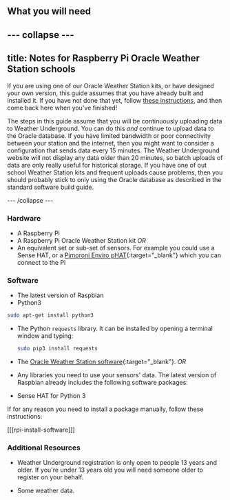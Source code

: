 ## What you will need

--- collapse ---
---
title: Notes for Raspberry Pi Oracle Weather Station schools
---

If you are using one of our Oracle Weather Station kits, or have designed your own version, this guide assumes that you have already built and installed it. If you have not done that yet, follow [these instructions](https://www.raspberrypi.org/learning/weather-station-guide/), and then come back here when you've finished!

The steps in this guide assume that you will be continuously uploading data to Weather Underground. You can do this *and* continue to upload data to the Oracle database. If you have limited bandwidth or poor connectivity between your station and the internet, then you might want to consider a configuration that sends data every 15 minutes. The Weather Underground website will not display any data older than 20 minutes, so batch uploads of data are only really useful for historical storage. If you have one of out school Weather Station kits and frequent uploads cause problems, then you should probably stick to only using the Oracle database as described in the standard software build guide.

--- /collapse ---


### Hardware

- A Raspberry Pi
- A Raspberry Pi Oracle Weather Station kit
_OR_
- An equivalent set or sub-set of sensors. For example you could use
 a Sense HAT, or a [Pimoroni Enviro pHAT](https://shop.pimoroni.com/products/enviro-phat){:target="_blank"} which you can connect to the Pi


### Software

- The latest version of Raspbian
- Python3

```bash
sudo apt-get install python3

```
- The Python `requests` library. It can be installed by opening a terminal window and typing:

    ```bash
    sudo pip3 install requests

    ```

- The [Oracle Weather Station software](https://www.raspberrypi.org/learning/weather-station-guide/software.md){:target="_blank"}.
_OR_
- Any libraries you need to use your sensors' data. The latest version of Raspbian already includes the following software packages:

- Sense HAT for Python 3

If for any reason you need to install a package manually, follow these instructions:

[[[rpi-install-software]]]

### Additional Resources

- Weather Underground registration is only open to people 13 years and older. If you're under 13 years old you will need someone older to register on your behalf.

- Some weather data.
